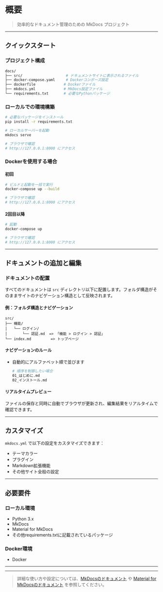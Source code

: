# 概要

> 効率的なドキュメント管理のための MkDocs プロジェクト

---

## クイックスタート

### プロジェクト構成

```bash
docs/
├── src/                    # ドキュメントサイトに表示されるファイル
├── docker-compose.yaml     # Dockerコンポーズ設定
├── dockerfile             # Dockerファイル
├── mkdocs.yml             # MkDocs設定ファイル
└── requirements.txt       # 必要なPythonパッケージ
```

### ローカルでの環境構築

```bash
# 必要なパッケージをインストール
pip install -r requirements.txt

# ローカルサーバーを起動
mkdocs serve

# ブラウザで確認
# http://127.0.0.1:8000 にアクセス
```

### Dockerを使用する場合

#### 初回

```bash
# ビルドと起動を一括で実行
docker-compose up --build

# ブラウザで確認
# http://127.0.0.1:8000 にアクセス
```

#### 2回目以降

```bash
# 起動
docker-compose up

# ブラウザで確認
# http://127.0.0.1:8000 にアクセス
```

---

## ドキュメントの追加と編集

### ドキュメントの配置

すべてのドキュメントは `src` ディレクトリ以下に配置します。フォルダ構造がそのままサイトのナビゲーション構造として反映されます。

#### 例：フォルダ構造とナビゲーション
```
src/
├── 機能/
│   └── ログイン/
│       └── 認証.md  => 「機能 > ログイン > 認証」
└── index.md         => トップページ
```


#### ナビゲーションのルール

- 自動的にアルファベット順で並びます
  ```bash
  # 順序を制御したい場合
  01_はじめに.md
  02_インストール.md
  ```


#### リアルタイムプレビュー
ファイルの保存と同時に自動でブラウザが更新され、編集結果をリアルタイムで確認できます。

---

## カスタマイズ

`mkdocs.yml` で以下の設定をカスタマイズできます：

- テーマカラー
- プラグイン
- Markdown拡張機能
- その他サイト全般の設定


---

## 必要要件

### ローカル環境
- Python 3.x
- MkDocs
- Material for MkDocs
- その他requirements.txtに記載されているパッケージ

### Docker環境
- Docker
---


---

> 詳細な使い方や設定については、[MkDocsのドキュメント](https://www.mkdocs.org/) や [Material for MkDocsのドキュメント](https://squidfunk.github.io/mkdocs-material/) を参照してください。